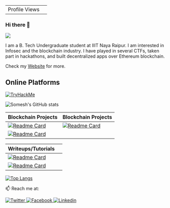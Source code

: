 <table>
  <tr>
    <td>Profile Views</td>
    <td><img src="https://profile-counter.glitch.me/someshbanerjee/count.svg" alt="" /></td>
  </tr>
</table>

### Hi there 👋


<img src="name.gif">

I am a B. Tech Undergraduate student at IIIT Naya Raipur. I am interested in Infosec and the blockchain industry. I have played in several CTFs, taken part in hackathons, and built decentralized apps over Ethereum blockchain.

Check my [Website](https://somesh-banerjee.github.io/) for more.

## Online Platforms

  [<img src="https://tryhackme-badges.s3.amazonaws.com/master245.png" alt="TryHackMe">](https://tryhackme.com/p/master245)
  

![Somesh's GitHub stats](https://github-readme-stats-aqvxd7irz-somesh-banerjee.vercel.app/api?username=somesh-banerjee&show_icons=true&theme=highcontrast&count_private=true)

| Blockchain Projects | Blockchain Projects |
| --- | --- |
| [![Readme Card](https://github-readme-stats-aqvxd7irz-somesh-banerjee.vercel.app/api/pin/?username=somesh-banerjee&repo=Hospital-Records-Blockchain&theme=gruvbox)](https://github.com/somesh-banerjee/Hospital-Records-Blockchain) | [![Readme Card](https://github-readme-stats-aqvxd7irz-somesh-banerjee.vercel.app/api/pin/?username=somesh-banerjee&repo=Crwd_Src&theme=gruvbox)](https://github.com/somesh-banerjee/Crwd_Src) |
| [![Readme Card](https://github-readme-stats-aqvxd7irz-somesh-banerjee.vercel.app/api/pin/?username=somesh-banerjee&repo=Somcoin&theme=gruvbox)](https://github.com/somesh-banerjee/Somcoin) |  |

| Writeups/Tutorials |  |
| --- | --- |
| [![Readme Card](https://github-readme-stats-aqvxd7irz-somesh-banerjee.vercel.app/api/pin/?username=somesh-banerjee&repo=ScriptKiddie&theme=gruvbox)](https://github.com/somesh-banerjee/ScriptKiddie) |  |
| [![Readme Card](https://github-readme-stats-aqvxd7irz-somesh-banerjee.vercel.app/api/pin/?username=somesh-banerjee&repo=CTF-Writeups&theme=gruvbox)](https://github.com/somesh-banerjee/CTF-Writeups) |  |

[![Top Langs](https://github-readme-stats-aqvxd7irz-somesh-banerjee.vercel.app/api/top-langs/?username=somesh-banerjee&theme=highcontrast&hide=Jupyter%20Notebook&langs_count=10)](https://github.com/somesh-banerjee/)

📫 Reach me at:

<a href="https://twitter.com/banerjee_somesh" target="_blank">
  <img
    alt="Twitter"
    src="https://img.shields.io/badge/Twitter-1DA1F2?logo=twitter&logoColor=white&style=for-the-badge"
  />
</a>
<a href="https://www.facebook.com/profile.php?id=100007474669415" target="_blank">
  <img
    alt="Facebook"
    src="https://img.shields.io/badge/Facebook-4267B2?logo=facebook&logoColor=white&style=for-the-badge"
  />
</a>
<a href="https://www.linkedin.com/in/somesh-banerjee-038461190/" target="_blank">
  <img
    alt="Linkedin"
    src="https://img.shields.io/badge/linkedin-0077B5?logo=linkedin&logoColor=white&style=for-the-badge"
  />
</a>
<!--
**somesh-banerjee/somesh-banerjee** is a ✨ _special_ ✨ repository because its `README.md` (this file) appears on your GitHub profile.

Here are some ideas to get you started:

- 🔭 I’m currently working on ...
- 🌱 I’m currently learning ...
- 👯 I’m looking to collaborate on ...
- 🤔 I’m looking for help with ...
- 💬 Ask me about ...
- 📫 How to reach me: ...
- 😄 Pronouns: ...
- ⚡ Fun fact: ...
-->
